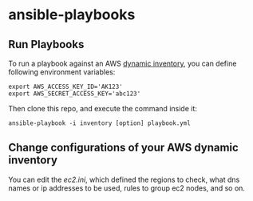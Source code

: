 # ansible-playbooks

## Run Playbooks ##
To run a playbook against an AWS [dynamic inventory](http://docs.ansible.com/intro_dynamic_inventory.html), you can define following environment variables:
```
export AWS_ACCESS_KEY_ID='AK123'
export AWS_SECRET_ACCESS_KEY='abc123'
```
Then clone this repo, and execute the command inside it:  
```
ansible-playbook -i inventory [option] playbook.yml
```
## Change configurations of your AWS dynamic inventory ##
You can edit the _ec2.ini_, which defined the regions to check, what dns names or ip addresses to be used, rules to group ec2 nodes, and so on. 


